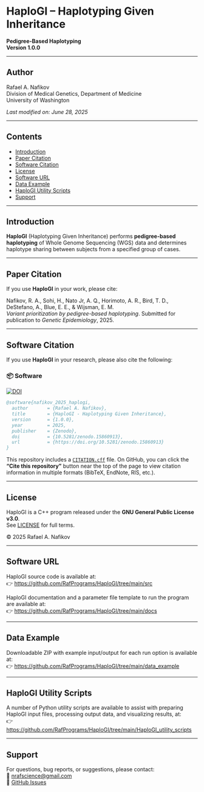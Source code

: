 # HaploGI – Haplotyping Given Inheritance

**Pedigree-Based Haplotyping**\
**Version 1.0.0**

------------------------------------------------------------------------

## Author

Rafael A. Nafikov\
Division of Medical Genetics, Department of Medicine\
University of Washington

*Last modified on: June 28, 2025*

------------------------------------------------------------------------

## Contents

-   [Introduction](#introduction)
-   [Paper Citation](#paper-citation)
-   [Software Citation](#software-citation)
-   [License](#license)
-   [Software URL](#software-url)
-   [Data Example](#data-example)
-   [HaploGI Utility Scripts](#haplogi-utility-scripts)
-   [Support](#support)

------------------------------------------------------------------------

## Introduction

**HaploGI** (Haplotyping Given Inheritance) performs **pedigree-based haplotyping** of Whole Genome Sequencing (WGS) data and determines haplotype sharing between subjects from a specified group of cases.

------------------------------------------------------------------------

## Paper Citation

If you use **HaploGI** in your work, please cite:

Nafikov, R. A., Sohi, H., Nato Jr, A. Q., Horimoto, A. R., Bird, T. D., DeStefano, A., Blue, E. E., & Wijsman, E. M.\
*Variant prioritization by pedigree-based haplotyping*. Submitted for publication to *Genetic Epidemiology*, 2025.

------------------------------------------------------------------------

## Software Citation

If you use **HaploGI** in your research, please also cite the following:

### 📦 Software

[![DOI](https://zenodo.org/badge/DOI/10.5281/zenodo.15860913.svg)](https://doi.org/10.5281/zenodo.15860913)

``` bibtex
@software{nafikov_2025_haplogi,
  author       = {Rafael A. Nafikov},
  title        = {HaploGI - Haplotyping Given Inheritance},
  version      = {1.0.0},
  year         = 2025,
  publisher    = {Zenodo},
  doi          = {10.5281/zenodo.15860913},
  url          = {https://doi.org/10.5281/zenodo.15860913}
}
```

This repository includes a [`CITATION.cff`](./CITATION.cff) file. On GitHub, you can click the **“Cite this repository”** button near the top of the page to view citation information in multiple formats (BibTeX, EndNote, RIS, etc.).

------------------------------------------------------------------------

## License

HaploGI is a C++ program released under the **GNU General Public License v3.0**.\
See [LICENSE](https://github.com/RafPrograms/HaploGI/blob/main/LICENSE) for full terms.

© 2025 Rafael A. Nafikov

------------------------------------------------------------------------

## Software URL

HaploGI source code is available at:\
👉 <https://github.com/RafPrograms/HaploGI/tree/main/src>

HaploGI documentation and a parameter file template to run the program are available at:\
👉 <https://github.com/RafPrograms/HaploGI/tree/main/docs>

------------------------------------------------------------------------

## Data Example

Downloadable ZIP with example input/output for each run option is available at:\
👉 <https://github.com/RafPrograms/HaploGI/tree/main/data_example>

------------------------------------------------------------------------

## HaploGI Utility Scripts

A number of Python utility scripts are available to assist with preparing HaploGI input files, processing output data, and visualizing results, at:\
👉 <https://github.com/RafPrograms/HaploGI/tree/main/HaploGI_utility_scripts>

------------------------------------------------------------------------

## Support

For questions, bug reports, or suggestions, please contact:\
📧 [nrafscience\@gmail.com](mailto:nrafscience@gmail.com)\
🔗 [GitHub Issues](https://github.com/RafPrograms/HaploGI/issues)
